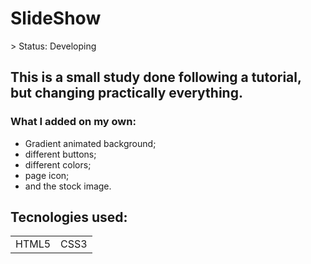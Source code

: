 <h1>SlideShow</h1>
> Status: Developing

## This is a small study done following a tutorial, but changing practically everything.


### What I added on my own: 
+ Gradient animated background;
+ different buttons;
+ different colors;
+ page icon;
+ and the stock image. 

## Tecnologies used:
<table>
 <tr>
  <td>HTML5</td>
  <td>CSS3</td>
 </tr>
</table>
